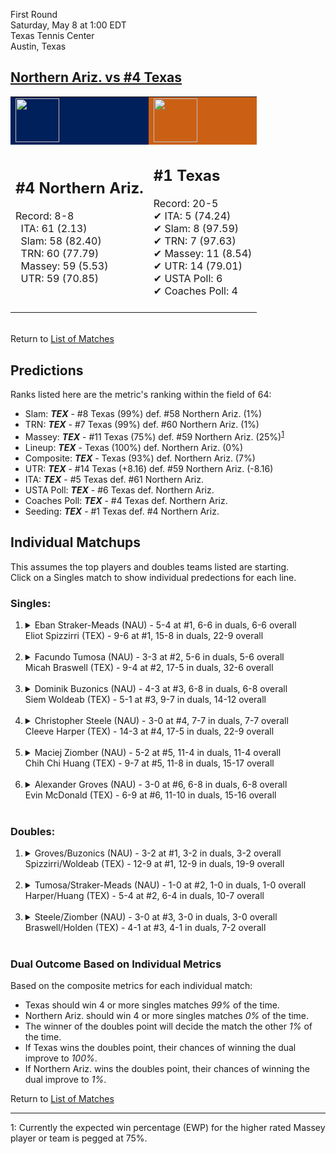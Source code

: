 First Round  
Saturday, May 8 at 1:00 EDT  
Texas Tennis Center  
Austin, Texas  
## [Northern Ariz. vs #4 Texas](https://www.ncaa.com/game/5833385)  

<table><tr style="background-color: #d9d9d9 !important"><td style="background-color: #00205B !important"><img src="https://www.ncaa.com/sites/default/files/images/logos/schools/n/northern-ariz.70.png" width="70" height="70" /></td><td style="background-color: #CB6015 !important"><img src="https://www.ncaa.com/sites/default/files/images/logos/schools/t/texas.70.png" width="70" height="70" /></td></tr><tr>
<td>  

<h2>#4 Northern Ariz.</h2>  
Record: 8-8<br>  
&nbsp; ITA: 61 (2.13)<br>  
&nbsp; Slam: 58 (82.40)<br>  
&nbsp; TRN: 60 (77.79)<br>  
&nbsp; Massey: 59 (5.53)<br>  
&nbsp; UTR: 59 (70.85)<br>  
<br>  

</td>
<td>  

<h2>#1 Texas</h2>  
Record: 20-5<br>  
&#10004; ITA: 5 (74.24)<br>  
&#10004; Slam: 8 (97.59)<br>  
&#10004; TRN: 7 (97.63)<br>  
&#10004; Massey: 11 (8.54)<br>  
&#10004; UTR: 14 (79.01)<br>  
&#10004; USTA Poll: 6<br>  
&#10004; Coaches Poll: 4<br>  
<br>  

</td>
</tr></table>  


<br>Return to [List of Matches](../index.md)  

## Predictions  

Ranks listed here are the metric's ranking within the field of 64:  
- Slam: ***TEX*** - #8 Texas (99%) def. #58 Northern Ariz. (1%)  
- TRN: ***TEX*** - #7 Texas (99%) def. #60 Northern Ariz. (1%)  
- Massey: ***TEX*** - #11 Texas (75%) def. #59 Northern Ariz. (25%)<sup>[1](#footnote1)</sup>  
- Lineup: ***TEX*** - Texas (100%) def. Northern Ariz. (0%)  
- Composite: ***TEX*** - Texas (93%) def. Northern Ariz. (7%)  
- UTR: ***TEX*** - #14 Texas (+8.16) def. #59 Northern Ariz. (-8.16)  
- ITA: ***TEX*** - #5 Texas def. #61 Northern Ariz.  
- USTA Poll: ***TEX*** - #6 Texas def. Northern Ariz.  
- Coaches Poll: ***TEX*** - #4 Texas def. Northern Ariz.  
- Seeding: ***TEX*** - #1 Texas def. #4 Northern Ariz.  

## Individual Matchups  
This assumes the top players and doubles teams listed are starting.  
Click on a Singles match to show individual predections for each line.  

### Singles:  

<ol>
<li><details>
<summary markdown="span">Eban Straker-Meads (NAU) - 5-4 at #1, 6-6 in duals, 6-6 overall<br>Eliot Spizzirri (TEX) - 9-6 at #1, 15-8 in duals, 22-9 overall</summary>
<h4>Predictions</h4><ul>
<li>Slam: <b><i>TEX</i></b> - Spizzirri (95%) def. Straker-Meads (5%)</li>  
<li>TRN: <b><i>TEX</i></b> - Spizzirri (98%) def. Straker-Meads (2%)</li>  
<li>Massey: <b><i>TEX</i></b> - Spizzirri (75%) def. Straker-Meads (25%)<sup><a href="#footnote1">1</a></sup></li>  
<li>UTR: <b><i>TEX</i></b> - Spizzirri (95%) def. Straker-Meads (5%)</li>  
<li>Composite: <b><i>TEX</i></b> - Spizzirri (91%) def. Straker-Meads (9%)</li>  
<li>ITA: <b><i>TEX</i></b> - Spizzirri (28.17) def. Straker-Meads (1.70)</li>  
</ul>
</details>&nbsp;</li>
<li><details>
<summary markdown="span">Facundo Tumosa (NAU) - 3-3 at #2, 5-6 in duals, 5-6 overall<br>Micah Braswell (TEX) - 9-4 at #2, 17-5 in duals, 32-6 overall</summary>
<h4>Predictions</h4><ul>
<li>Slam: <b><i>TEX</i></b> - Braswell (95%) def. Tumosa (5%)</li>  
<li>TRN: <b><i>TEX</i></b> - Braswell (97%) def. Tumosa (3%)</li>  
<li>Massey: <b><i>TEX</i></b> - Braswell (75%) def. Tumosa (25%)<sup><a href="#footnote1">1</a></sup></li>  
<li>UTR: <b><i>TEX</i></b> - Braswell (96%) def. Tumosa (4%)</li>  
<li>Composite: <b><i>TEX</i></b> - Braswell (91%) def. Tumosa (9%)</li>  
<li>ITA: <b><i>TEX</i></b> - Braswell (20.88) def. Tumosa (1.38)</li>  
</ul>
</details>&nbsp;</li>
<li><details>
<summary markdown="span">Dominik Buzonics (NAU) - 4-3 at #3, 6-8 in duals, 6-8 overall<br>Siem Woldeab (TEX) - 5-1 at #3, 9-7 in duals, 14-12 overall</summary>
<h4>Predictions</h4><ul>
<li>Slam: <b><i>TEX</i></b> - Woldeab (99%) def. Buzonics (1%)</li>  
<li>TRN: <b><i>TEX</i></b> - Woldeab (99%) def. Buzonics (1%)</li>  
<li>Massey: <b><i>TEX</i></b> - Woldeab (75%) def. Buzonics (25%)<sup><a href="#footnote1">1</a></sup></li>  
<li>UTR: <b><i>TEX</i></b> - Woldeab (97%) def. Buzonics (3%)</li>  
<li>Composite: <b><i>TEX</i></b> - Woldeab (93%) def. Buzonics (7%)</li>  
<li>ITA: <b><i>TEX</i></b> - Woldeab (9.31) def. Buzonics (1.51)</li>  
</ul>
</details>&nbsp;</li>
<li><details>
<summary markdown="span">Christopher Steele (NAU) - 3-0 at #4, 7-7 in duals, 7-7 overall<br>Cleeve Harper (TEX) - 14-3 at #4, 17-5 in duals, 22-9 overall</summary>
<h4>Predictions</h4><ul>
<li>Slam: <b><i>TEX</i></b> - Harper (98%) def. Steele (2%)</li>  
<li>TRN: <b><i>TEX</i></b> - Harper (99%) def. Steele (1%)</li>  
<li>Massey: <b><i>TEX</i></b> - Harper (75%) def. Steele (25%)<sup><a href="#footnote1">1</a></sup></li>  
<li>UTR: <b><i>TEX</i></b> - Harper (98%) def. Steele (2%)</li>  
<li>Composite: <b><i>TEX</i></b> - Harper (92%) def. Steele (8%)</li>  
<li>ITA: <b><i>TEX</i></b> - Harper (5.83) def. Steele (2.01)</li>  
</ul>
</details>&nbsp;</li>
<li><details>
<summary markdown="span">Maciej Ziomber (NAU) - 5-2 at #5, 11-4 in duals, 11-4 overall<br>Chih Chi Huang (TEX) - 9-7 at #5, 11-8 in duals, 15-17 overall</summary>
<h4>Predictions</h4><ul>
<li>Slam: <b><i>TEX</i></b> - Huang (95%) def. Ziomber (5%)</li>  
<li>TRN: <b><i>TEX</i></b> - Huang (94%) def. Ziomber (6%)</li>  
<li>Massey: <b><i>TEX</i></b> - Huang (75%) def. Ziomber (25%)<sup><a href="#footnote1">1</a></sup></li>  
<li>UTR: <b><i>TEX</i></b> - Huang (92%) def. Ziomber (8%)</li>  
<li>Composite: <b><i>TEX</i></b> - Huang (89%) def. Ziomber (11%)</li>  
<li>ITA: <b><i>NAU</i></b> - Ziomber (2.68) def. Huang (0.00)</li>  
</ul>
</details>&nbsp;</li>
<li><details>
<summary markdown="span">Alexander Groves (NAU) - 3-0 at #6, 6-8 in duals, 6-8 overall<br>Evin McDonald (TEX) - 6-9 at #6, 11-10 in duals, 15-16 overall</summary>
<h4>Predictions</h4><ul>
<li>Slam: <b><i>TEX</i></b> - McDonald (96%) def. Groves (4%)</li>  
<li>TRN: <b><i>TEX</i></b> - McDonald (98%) def. Groves (2%)</li>  
<li>Massey: <b><i>TEX</i></b> - McDonald (75%) def. Groves (25%)<sup><a href="#footnote1">1</a></sup></li>  
<li>UTR: <b><i>TEX</i></b> - McDonald (96%) def. Groves (4%)</li>  
<li>Composite: <b><i>TEX</i></b> - McDonald (91%) def. Groves (9%)</li>  
</ul>
</details>&nbsp;</li>
</ol>

### Doubles:  

<ol>
<li><details>
<summary markdown="span">Groves/Buzonics (NAU) - 3-2 at #1, 3-2 in duals, 3-2 overall<br>Spizzirri/Woldeab (TEX) - 12-9 at #1, 12-9 in duals, 19-9 overall</summary>
<br>Sorry, we don't have any metrics for this match
</details>&nbsp;</li>
<li><details>
<summary markdown="span">Tumosa/Straker-Meads (NAU) - 1-0 at #2, 1-0 in duals, 1-0 overall<br>Harper/Huang (TEX) - 5-4 at #2, 6-4 in duals, 10-7 overall</summary>
<br>Sorry, we don't have any metrics for this match
</details>&nbsp;</li>
<li><details>
<summary markdown="span">Steele/Ziomber (NAU) - 3-0 at #3, 3-0 in duals, 3-0 overall<br>Braswell/Holden (TEX) - 4-1 at #3, 4-1 in duals, 7-2 overall</summary>
<br>Sorry, we don't have any metrics for this match
</details>&nbsp;</li>
</ol>

### Dual Outcome Based on Individual Metrics  
  
Based on the composite metrics for each individual match:  
- Texas should win 4 or more singles matches _99%_ of the time.  
- Northern Ariz. should win 4 or more singles matches _0%_ of the time.  
- The winner of the doubles point will decide the match the other _1%_ of the time.  
- If Texas wins the doubles point, their chances of winning the dual improve to _100%_.  
- If Northern Ariz. wins the doubles point, their chances of winning the dual improve to _1%_.  
  
Return to [List of Matches](../index.md)  
  
------
<a name="footnote1">1</a>: Currently the expected win percentage (EWP) for the higher rated Massey player or team is pegged at 75%.
